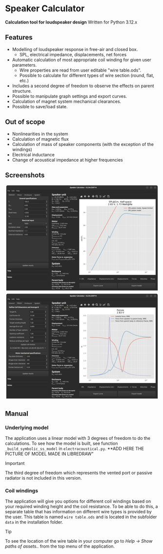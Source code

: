 # Speaker Calculator
**Calculation tool for loudspeaker design**
Written for Python 3.12.x

## Features
* Modelling of loudspeaker response in free-air and closed box.
  * SPL, electrical impedance, displacements, net forces
* Automatic calculation of most appropriate coil winding for given user parameters.
  * Wire properties are read from user editable "wire table.ods".
  * Possible to calculate for different types of wire section (round, flat, etc.)
* Includes a second degree of freedom to observe the effects on parent structure.
* Possible to manipulate graph settings and export curves.
* Calculation of magnet system mechanical clearances.
* Possible to save/load state.

## Out of scope
* Nonlinearities in the system
* Calculation of magnetic flux
* Calculation of mass of speaker components (with the exception of the windings)
* Electrical inductance
* Change of acoustical impedance at higher frequencies

## Screenshots

![Image](./images/SC1.png)
![Image](./images/SC2.png)

## Manual
### Underlying model
The application uses a linear model with 3 degrees of freedom to do the calculations. To see how the model is built, see function `_build_symbolic_ss_model` in `electracoustical.py`.
**ADD HERE THE PICTURE OF MODEL MADE IN LIBREDRAW"

> [!IMPORTANT]
> The third degree of freedom which represents the vented port or passive radiator is not included in this version.

### Coil windings
The application will give you options for different coil windings based on your required winding height and the coil resistance. To be able to do this, a separate table that has information on different wire types is provided by the user. This table is named `wire table.ods` and is located in the subfolder `data` in the installation folder.
> [!TIP]
> To see the location of the wire table in your computer go to *Help -> Show paths of assets..* from the top menu of the application.

